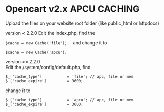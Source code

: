# Opencart v2.x APCU CACHING  
Upload the files on your website root folder (like public_html or httpdocs)  

version < 2.2.0 
Edit the index.php, find the <br/>

`
$cache = new Cache('file');  
`
and change it to  <br/>

`
$cache = new Cache('apcu');  
`

version >= 2.2.0  <br/>
Edit the /system/config/default.php, find  <br/>

`$_['cache_type']           = 'file'; // apc, file or mem
$_['cache_expire']         = 3600;
`


change it to<br/>

`$_['cache_type']           = 'apcu'; // apc, file or mem
$_['cache_expire']         = 3600;
`

